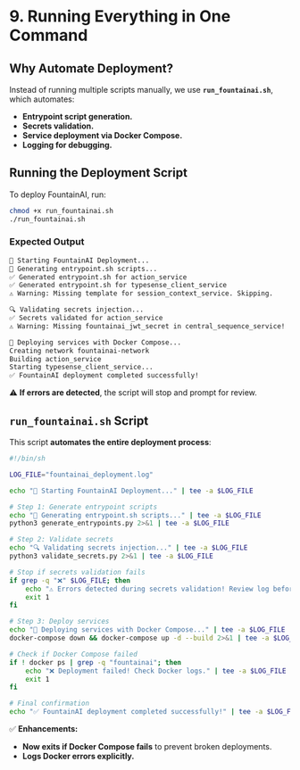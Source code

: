 # 9. Running Everything in One Command

## Why Automate Deployment?
Instead of running multiple scripts manually, we use **`run_fountainai.sh`**, which automates:
- **Entrypoint script generation.**
- **Secrets validation.**
- **Service deployment via Docker Compose.**
- **Logging for debugging.**

## Running the Deployment Script
To deploy FountainAI, run:

```sh
chmod +x run_fountainai.sh
./run_fountainai.sh
```

### Expected Output
```sh
🚀 Starting FountainAI Deployment...
🔄 Generating entrypoint.sh scripts...
✅ Generated entrypoint.sh for action_service
✅ Generated entrypoint.sh for typesense_client_service
⚠️ Warning: Missing template for session_context_service. Skipping.

🔍 Validating secrets injection...
✅ Secrets validated for action_service
⚠️ Warning: Missing fountainai_jwt_secret in central_sequence_service!

🚢 Deploying services with Docker Compose...
Creating network fountainai-network
Building action_service
Starting typesense_client_service...
✅ FountainAI deployment completed successfully!
```

⚠️ **If errors are detected**, the script will stop and prompt for review.

## `run_fountainai.sh` Script
This script **automates the entire deployment process**:

```sh
#!/bin/sh

LOG_FILE="fountainai_deployment.log"

echo "🚀 Starting FountainAI Deployment..." | tee -a $LOG_FILE

# Step 1: Generate entrypoint scripts
echo "🔄 Generating entrypoint.sh scripts..." | tee -a $LOG_FILE
python3 generate_entrypoints.py 2>&1 | tee -a $LOG_FILE

# Step 2: Validate secrets
echo "🔍 Validating secrets injection..." | tee -a $LOG_FILE
python3 validate_secrets.py 2>&1 | tee -a $LOG_FILE

# Stop if secrets validation fails
if grep -q "❌" $LOG_FILE; then
    echo "⚠️ Errors detected during secrets validation! Review log before proceeding." | tee -a $LOG_FILE
    exit 1
fi

# Step 3: Deploy services
echo "🚢 Deploying services with Docker Compose..." | tee -a $LOG_FILE
docker-compose down && docker-compose up -d --build 2>&1 | tee -a $LOG_FILE

# Check if Docker Compose failed
if ! docker ps | grep -q "fountainai"; then
    echo "❌ Deployment failed! Check Docker logs." | tee -a $LOG_FILE
    exit 1
fi

# Final confirmation
echo "✅ FountainAI deployment completed successfully!" | tee -a $LOG_FILE
```

✅ **Enhancements:**
- **Now exits if Docker Compose fails** to prevent broken deployments.
- **Logs Docker errors explicitly.**

